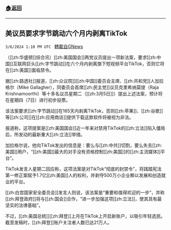 ###  [:house:返回](README.md)
---


## 美议员要求字节跳动六个月内剥离TikTok
`3/6/2024 1:10 PM UTC ` [轉載自GNews](https://gnews.org/articles/2370731)

（[[zh:华盛顿]]综合讯）[[zh:美国国会]]两党议员提出一项新法案，要求[[zh:中国]]互联网巨头[[zh:字节跳动]]在六个月内剥离旗下短视频平台TikTok，否则它将在[[zh:美国]]面临禁令。

据[[zh:路透社]]报道，[[zh:众议院]][[zh:中国]]委员会主席、[[zh:共和党]]人加拉格尔（Mike Gallagher），同委员会首席[[zh:民主党]]议员克里希纳莫提（Raja Krishnamoorthi）等十多名议员星期二（[[zh:3月5日]]）提出上述法案，预计将在星期四（7日）进行初步投票。

该法案要求[[zh:字节跳动]]在165天内剥离TikTok，否则[[zh:苹果]]、[[zh:谷歌]]等[[zh:公司]]在[[zh:应用商店]]提供下载这款软件将被视为非法。

报道称，这项提案是[[zh:美国国会]]近一年来对禁用TikTok的[[zh:立法]]陷入僵局后，所发动的最新重大[[zh:立法]]举措。

加拉格尔说，他向TikTok发出的信息是：要么与[[zh:中共]]切割，要么失去[[zh:美国]]用户，“[[zh:美国]]最大的对手没有资格控制[[zh:美国]]的[[zh:主流媒体]]平台”。

TikTok发言人星期二回应称，这项法案是对TikTok“彻底的封禁令”，将践踏宪法第一修正案赋予1.7亿[[zh:美国]]人的权利，并剥夺500万小企业赖以发展和创造就业的平台。

[[zh:白宫国家安全委员会]]发言人则说，该法案是“重要和值得欢迎的一步”，并称[[zh:拜登政府]]将与[[zh:国会]]合作，“进一步加强这项[[zh:立法]]，使其具有最坚实的法律基础”。

不过，[[zh:美国总统]][[zh:拜登]]上月在TikTok上开启新账户，以吸引年轻选民。截至发稿时，[[zh:拜登]]账户关注者人数已达21万人。

